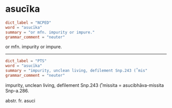 # asucīka

``` toml
dict_label = "NCPED"
word = "asucīka"
summary = "or mfn. impurity or impure."
grammar_comment = "neuter"
```

or mfn. impurity or impure.

--------------------

``` toml
dict_label = "PTS"
word = "asucīka"
summary = "impurity, unclean living, defilement Snp.243 (˚mis"
grammar_comment = "neuter"
```

impurity, unclean living, defilement Snp.243 (˚missita = asucibhāva\-missita Snp\-a.286.

abstr. fr. asuci

